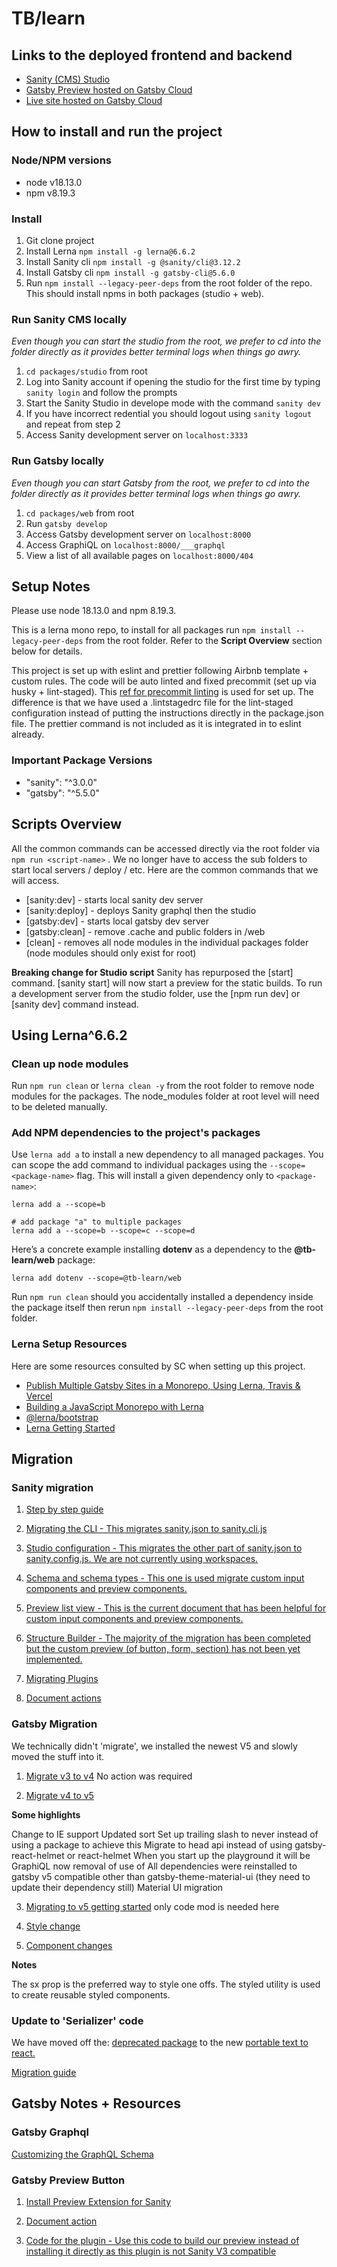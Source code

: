 # TB/learn

## Links to the deployed frontend and backend

* [Sanity (CMS) Studio](https://tblearn.sanity.studio/desk)
* [Gatsby Preview hosted on Gatsby Cloud](https://preview-tblearn.gatsbyjs.io/)
* [Live site hosted on Gatsby Cloud](https://tblearn.gatsbyjs.io/)

## How to install and run the project

### Node/NPM versions

* node v18.13.0
* npm v8.19.3

### Install

1. Git clone project
2. Install Lerna `npm install -g lerna@6.6.2` 
3. Install Sanity cli `npm install -g @sanity/cli@3.12.2`
4. Install Gatsby cli `npm install -g gatsby-cli@5.6.0`
5. Run `npm install --legacy-peer-deps` from the root folder of the repo. This should install npms in both packages (studio + web).

### Run Sanity CMS locally

*Even though you can start the studio from the root, we prefer to cd into the folder directly as it provides better terminal logs when things go awry.*

1. `cd packages/studio` from root
2. Log into Sanity account if opening the studio for the first time by typing `sanity login` and follow the prompts
3. Start the Sanity Studio in develope mode with the command `sanity dev`
4. If you have incorrect redential you should logout using `sanity logout` and repeat from step 2
5. Access Sanity development server on `localhost:3333`

### Run Gatsby locally

*Even though you can start Gatsby from the root, we prefer to cd into the folder directly as it provides better terminal logs when things go awry.*

1. `cd packages/web` from root
2. Run `gatsby develop`
3. Access Gatsby development server on `localhost:8000`
4. Access GraphiQL on `localhost:8000/___graphql`
5. View a list of all available pages on `localhost:8000/404`

## Setup Notes

Please use node 18.13.0 and npm 8.19.3.

This is a lerna mono repo, to install for all packages run `npm install --legacy-peer-deps` from the root folder. Refer to the **Script Overview** section below for details.

This project is set up with eslint and prettier following Airbnb template + custom rules. The code will be auto linted and fixed precommit (set up via husky + lint-staged). This [ref for precommit linting](https://laurieontech.com/posts/husky/) is used for set up. The difference is that we have used a .lintstagedrc file for the lint-staged configuration instead of putting the instructions directly in the package.json file. The prettier command is not included as it is integrated in to eslint already.

### Important Package Versions

* "sanity": "^3.0.0"
* "gatsby": "^5.5.0"

## Scripts Overview

All the common commands can be accessed directly via the root folder via `npm run <script-name>` . We no longer have to access the sub folders to start local servers / deploy / etc. Here are the common commands that we will access.
* [sanity:dev] - starts local sanity dev server
* [sanity:deploy] - deploys Sanity graphql then the studio
* [gatsby:dev] - starts local gatsby dev server
* [gatsby:clean] - remove .cache and public folders in /web
* [clean] - removes all node modules in the individual packages folder (node modules should only exist for root)

**Breaking change for Studio script**
Sanity has repurposed the [start] command. [sanity start] will now start a preview for the static builds. To run a development server from the studio folder, use the [npm run dev] or [sanity dev] command instead.

## Using Lerna^6.6.2

### Clean up node modules

Run `npm run clean` or `lerna clean -y` from the root folder to remove node modules for the packages. The node_modules folder at root level will need to be deleted manually.

### Add NPM dependencies to the project's packages

Use `lerna add a` to install a new dependency to all managed packages. You can scope the add command to individual packages using the `--scope=<package-name>` flag. This will install a given dependency only to `<package-name>`:
```
lerna add a --scope=b

# add package "a" to multiple packages
lerna add a --scope=b --scope=c --scope=d  
```

Here’s a concrete example installing **dotenv** as a dependency to the **@tb-learn/web** package:
```
lerna add dotenv --scope=@tb-learn/web  
```

Run `npm run clean` should you accidentally installed a dependency inside the package itself then rerun `npm install --legacy-peer-deps` from the root folder.

### Lerna Setup Resources

Here are some resources consulted by SC when setting up this project.
* [Publish Multiple Gatsby Sites in a Monorepo, Using Lerna, Travis & Vercel](https://www.gatsbyjs.com/blog/2019-01-01-publish-multiple-gatsby-sites/)
* [Building a JavaScript Monorepo with Lerna](https://javascript.plainenglish.io/javascript-monorepo-with-lerna-5729d6242302)
* [@lerna/bootstrap](https://www.npmjs.com/package/@lerna/bootstrap)
* [Lerna Getting Started](https://lerna.js.org/docs/getting-started)

## Migration

### Sanity migration

1. [Step by step guide](https://www.sanity.io/docs/example-migrating-the-blog-template-from-studio-v2-to-v3)

2. [Migrating the CLI - This migrates sanity.json to sanity.cli.js](https://www.sanity.io/docs/migrating-the-cli)

3. [Studio configuration - This migrates the other part of sanity.json to sanity.config.js. We are not currently using workspaces.](https://www.sanity.io/docs/migrating-studio-configuration)

4. [Schema and schema types - This one is used migrate custom input components and preview components.](https://www.sanity.io/docs/migrating-schema-types)

5. [Preview list view - This is the current document that has been helpful for custom input components and preview components.](https://www.sanity.io/docs/previews-list-views)

6. [Structure Builder - The majority of the migration has been completed but the custom preview (of button, form, section) has not been yet implemented.](https://www.sanity.io/docs/migrating-custom-structure-and-default-document-node)

7. [Migrating Plugins](https://www.sanity.io/docs/migrating-plugins)

8. [Document actions](https://www.sanity.io/docs/document-actions)

### Gatsby Migration

We technically didn't 'migrate', we installed the newest V5 and slowly moved the stuff into it.

1. [Migrate v3 to v4](https://www.gatsbyjs.com/docs/reference/release-notes/migrating-from-v3-to-v4/) No action was required

2. [Migrate v4 to v5](https://www.gatsbyjs.com/docs/reference/release-notes/migrating-from-v4-to-v5/)

**Some highlights**

Change to IE support
Updated sort
Set up trailing slash to never instead of using a package to achieve this
Migrate to head api instead of using gatsby-react-helmet or react-helmet
When you start up the playground it will be GraphiQL now
removal of use of <StaticQuery />
All dependencies were reinstalled to gatsby v5 compatible other than gatsby-theme-material-ui (they need to update their dependency still)
Material UI migration

3. [Migrating to v5 getting started](https://mui.com/material-ui/migration/migration-v4/) only code mod is needed here

4. [Style change](https://mui.com/material-ui/migration/v5-style-changes/)

5. [Component changes](https://mui.com/material-ui/migration/v5-component-changes/)

**Notes**

The sx prop is the preferred way to style one offs. The styled utility is used to create reusable styled components.

### Update to 'Serializer' code

We have moved off the: [deprecated package](https://github.com/sanity-io/block-content-to-react) to the new [portable text to react.](https://www.sanity.io/docs/portable-text-to-react)

[Migration guide](https://www.sanity.io/docs/portable-text-to-react)

## Gatsby Notes + Resources

### Gatsby Graphql

[Customizing the GraphQL Schema](https://www.gatsbyjs.com/docs/reference/graphql-data-layer/schema-customization/)

### Gatsby Preview Button

1. [Install Preview Extension for Sanity](https://support.gatsbyjs.com/hc/en-us/articles/4877130019731-Install-Preview-Extension-for-Sanity)

2. [Document action](https://www.sanity.io/docs/document-actions)

3. [Code for the plugin - Use this code to build our preview instead of installing it directly as this plugin is not Sanity V3 compatible](https://www.npmjs.com/package/%40nwazuo/sanity-plugin-gatsby-cloud-preview?activeTab=explore)